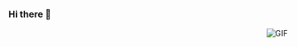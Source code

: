 ### Hi there 👋

<img align="right" alt="GIF" src="https://media.giphy.com/media/13HgwGsXF0aiGY/giphy.gif" />

<!--
**amadotejada/amadotejada** is a ✨ _special_ ✨ repository because its `README.md` (this file) appears on your GitHub profile.

<br />
<img align="right" alt="GIF" src="https://media.giphy.com/media/13HgwGsXF0aiGY/giphy.gif" />

Here are some ideas to get you started:

- 🔭 I’m currently working on ...
- 🌱 I’m currently learning ...
- 👯 I’m looking to collaborate on ...
- 🤔 I’m looking for help with ...
- 💬 Ask me about ...
- 📫 How to reach me: ...
- 😄 Pronouns: ...
- ⚡ Fun fact: ...
-->
